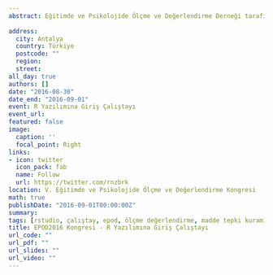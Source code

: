 ```yaml
---
abstract: Eğitimde ve Psikolojide Ölçme ve Değerlendirme Derneği tarafından düzenlenen 5 Uluslararası Eğitimde ve Psikolojide Ölçme ve Değerlendirme Kongresi kapsamında 30 Ağustos 2016 tarihinde katılımcılara yönelik 6 saatlik R çalıştayı düzenlenmiştir. Çalıştayda R yazılımına giriş, veri temizleme ile psikometri alanında sıklıkla kullanılan simulasyon, madde analizi ve madde tepki kuramı uygulamalarına değinilmiştir.
 
address:
  city: Antalya
  country: Türkiye
  postcode: ""
  region: 
  street: 
all_day: true
authors: []
date: "2016-08-30"
date_end: "2016-09-01"
event: R Yazılımına Giriş Çalıştayı
event_url: 
featured: false
image:
  caption: ''
  focal_point: Right
links:
- icon: twitter
  icon_pack: fab
  name: Follow
  url: https://twitter.com/rnzbrk
location: V. Eğitimde ve Psikolojide Ölçme ve Değerlendirme Kongresi 
math: true
publishDate: "2016-09-01T00:00:00Z"
summary:
tags: [rstudio, çalıştay, epod, ölçme değerlendirme, madde tepki kuramı, simulasyon]
title: EPOD2016 Kongresi - R Yazılımına Giriş Çalıştayı
url_code: ""
url_pdf: ""
url_slides: ""
url_video: ""
---
```


